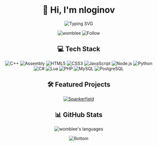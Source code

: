 <h1 align="center">👋 Hi, I'm nloginov</h1>
<p align="center">
  <img src="https://readme-typing-svg.herokuapp.com?font=Fira+Code&color=32CD32&center=true&vCenter=true&width=600&lines=Full+Stack+Developer;Reverse+Engineer;Enthusiast" alt="Typing SVG">
</p>

<p align="center">
  <img src="https://komarev.com/ghpvc/?username=womblee&label=Profile%20views&color=0e75b6&style=flat" alt="womblee" />
  <img src="https://img.shields.io/github/followers/womblee?style=social" alt="Follow" />
</p>

<h2 align="center">💻 Tech Stack</h2>

<p align="center">
  <img src="https://img.shields.io/badge/C%2B%2B-00599C?style=for-the-badge&logo=c%2B%2B&logoColor=white" alt="C++" />
  <img src="https://img.shields.io/badge/Assembly-007AAC?style=for-the-badge&logo=assemblyscript&logoColor=white" alt="Assembly" />
  <img src="https://img.shields.io/badge/HTML5-E34F26?style=for-the-badge&logo=html5&logoColor=white" alt="HTML5" />
  <img src="https://img.shields.io/badge/CSS3-1572B6?style=for-the-badge&logo=css3&logoColor=white" alt="CSS3" />
  <img src="https://img.shields.io/badge/JavaScript-323330?style=for-the-badge&logo=javascript&logoColor=F7DF1E" alt="JavaScript" />
  <img src="https://img.shields.io/badge/Node.js-339933?style=for-the-badge&logo=nodedotjs&logoColor=white" alt="Node.js" />
  <img src="https://img.shields.io/badge/Python-3776AB?style=for-the-badge&logo=python&logoColor=white" alt="Python" />
  <img src="https://img.shields.io/badge/C%23-239120?style=for-the-badge&logo=c-sharp&logoColor=white" alt="C#" />
  <img src="https://img.shields.io/badge/Lua-2C2D72?style=for-the-badge&logo=lua&logoColor=white" alt="Lua" />
  <img src="https://img.shields.io/badge/PHP-777BB4?style=for-the-badge&logo=php&logoColor=white" alt="PHP" />
  <img src="https://img.shields.io/badge/MySQL-4479A1?style=for-the-badge&logo=mysql&logoColor=white" alt="MySQL" />
  <img src="https://img.shields.io/badge/PostgreSQL-316192?style=for-the-badge&logo=postgresql&logoColor=white" alt="PostgreSQL" />
</p>

<h2 align="center">🛠️ Featured Projects</h2>

<p align="center">
  <a href="https://github.com/Sixthworks/spankerfield">
    <img src="https://github-readme-stats.vercel.app/api/pin/?username=Sixthworks&repo=spankerfield&theme=chartreuse-dark" alt="Spankerfield" />
  </a>
</p>

<h2 align="center">📊 GitHub Stats</h2>

<p align="center">
  <img src="https://github-readme-stats.vercel.app/api/top-langs?username=womblee&show_icons=true&locale=en&layout=compact&theme=chartreuse-dark" alt="womblee's languages" />
</p>

<p align="center">
  <img src="https://raw.githubusercontent.com/mayhemantt/mayhemantt/Update/svg/Bottom.svg" alt="Bottom" />
</p>
